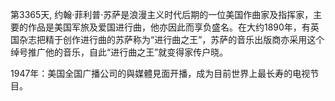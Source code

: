第3365天, 约翰·菲利普·苏萨是浪漫主义时代后期的一位美国作曲家及指挥家，主要的作品是美国军旅及爱国进行曲，他亦因此而享负盛名。在大约1890年，有英国杂志把精于创作进行曲的苏萨称为“进行曲之王”，苏萨的音乐出版商亦采用这个绰号推广他的音乐，自此“进行曲之王”就变得家传户晓。

1947年：美国全国广播公司的與媒體見面开播，成为目前世界上最长寿的电视节目。
